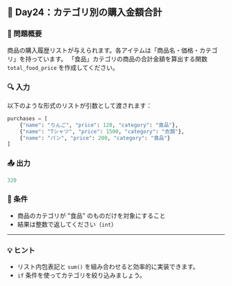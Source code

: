 ## 🧠 Day24：カテゴリ別の購入金額合計

### 📘 問題概要

商品の購入履歴リストが与えられます。各アイテムは「商品名・価格・カテゴリ」を持っています。
「食品」カテゴリの商品の合計金額を算出する関数 `total_food_price` を作成してください。

### 🔍 入力

以下のような形式のリストが引数として渡されます：

```python
purchases = [
    {"name": "りんご", "price": 120, "category": "食品"},
    {"name": "Tシャツ", "price": 1500, "category": "衣類"},
    {"name": "パン", "price": 200, "category": "食品"}
]
```

### 📤 出力

```python
320
```

### 🔧 条件

- 商品のカテゴリが "食品" のものだけを対象にすること
- 結果は整数で返してください（`int`）

---

### 💡 ヒント

- リスト内包表記と `sum()` を組み合わせると効率的に実装できます。
- `if` 条件を使ってカテゴリを絞り込みましょう。
